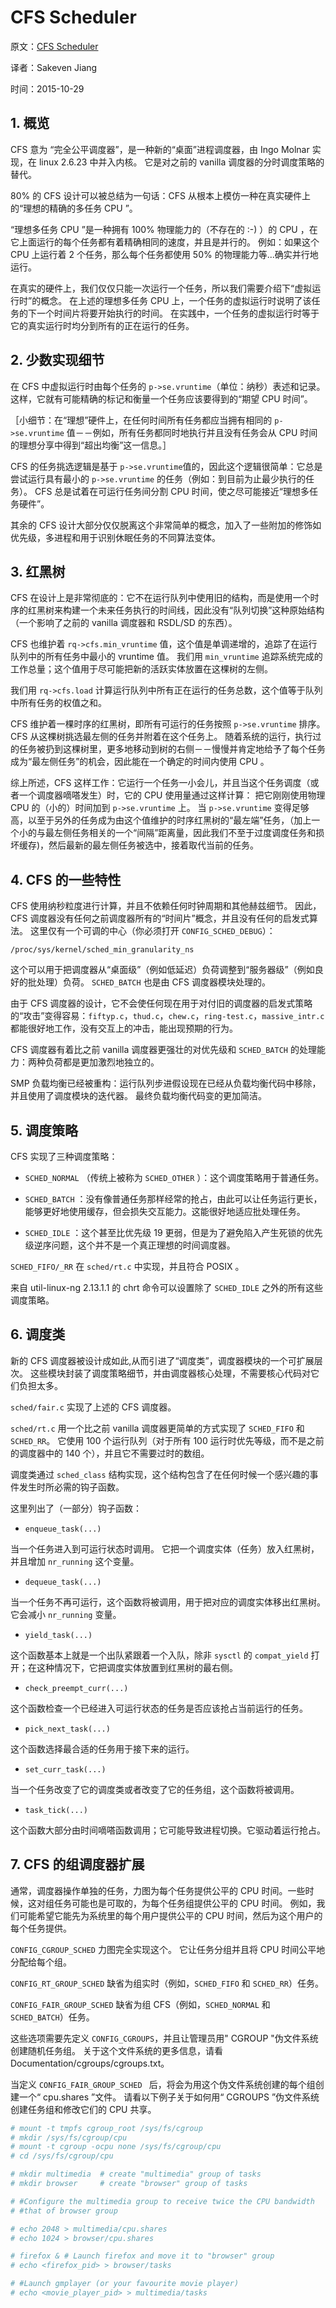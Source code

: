 # CFS Scheduler

原文：[CFS Scheduler](https://github.com/torvalds/linux/blob/v3.18/Documentation/scheduler/sched-design-CFS.txt)

译者：Sakeven Jiang 

时间：2015-10-29

## 1.  概览

CFS 意为 “完全公平调度器”，是一种新的“桌面”进程调度器，由 Ingo Molnar 实现，在 linux 2.6.23 中并入内核。
它是对之前的 vanilla 调度器的分时调度策略的替代。

80% 的 CFS 设计可以被总结为一句话：CFS 从根本上模仿一种在真实硬件上的“理想的精确的多任务 CPU ”。

“理想多任务 CPU ”是一种拥有 100% 物理能力的（不存在的 :-) ）的 CPU ，在它上面运行的每个任务都有着精确相同的速度，并且是并行的。
例如：如果这个 CPU 上运行着 2 个任务，那么每个任务都使用 50% 的物理能力等...确实并行地运行。

在真实的硬件上，我们仅仅只能一次运行一个任务，所以我们需要介绍下“虚拟运行时”的概念。
在上述的理想多任务 CPU 上，一个任务的虚拟运行时说明了该任务的下一个时间片将要开始执行的时间。
在实践中，一个任务的虚拟运行时等于它的真实运行时均分到所有的正在运行的任务。

## 2. 少数实现细节 

在 CFS 中虚拟运行时由每个任务的 `p->se.vruntime`（单位：纳秒）表述和记录。
这样，它就有可能精确的标记和衡量一个任务应该要得到的“期望 CPU 时间”。

［小细节：在“理想”硬件上，在任何时间所有任务都应当拥有相同的 `p->se.vruntime` 值－－例如，所有任务都同时地执行并且没有任务会从 CPU 时间的理想分享中得到“超出均衡”这一信息。］

CFS 的任务挑选逻辑是基于 `p->se.vruntime`值的，因此这个逻辑很简单：它总是尝试运行具有最小的 `p->se.vruntime` 的任务（例如：到目前为止最少执行的任务）。
CFS 总是试着在可运行任务间分割 CPU 时间，使之尽可能接近“理想多任务硬件”。

其余的 CFS 设计大部分仅仅脱离这个非常简单的概念，加入了一些附加的修饰如优先级，多进程和用于识别休眠任务的不同算法变体。

## 3. 红黑树 

CFS 在设计上是非常彻底的：它不在运行队列中使用旧的结构，而是使用一个时序的红黑树来构建一个未来任务执行的时间线，因此没有“队列切换”这种原始结构（一个影响了之前的 vanilla 调度器和 RSDL/SD 的东西）。

CFS 也维护着 `rq->cfs.min_vruntime` 值，这个值是单调递增的，追踪了在运行队列中的所有任务中最小的 vruntime 值。
我们用 `min_vruntime` 追踪系统完成的工作总量；这个值用于尽可能把新的活跃实体放置在这棵树的左侧。

我们用 `rq->cfs.load` 计算运行队列中所有正在运行的任务总数，这个值等于队列中所有任务的权值之和。

CFS 维护着一棵时序的红黑树，即所有可运行的任务按照 `p->se.vruntime` 排序。
CFS 从这棵树挑选最左侧的任务并附着在这个任务上。
随着系统的运行，执行过的任务被扔到这棵树里，更多地移动到树的右侧－－慢慢并肯定地给予了每个任务成为“最左侧任务”的机会，因此能在一个确定的时间内使用 CPU 。

综上所述，CFS 这样工作：它运行一个任务一小会儿，并且当这个任务调度（或者一个调度器嘀嗒发生）时，它的 CPU 使用量通过这样计算：
把它刚刚使用物理 CPU 的（小的）时间加到 `p->se.vruntime` 上。
当 `p->se.vruntime` 变得足够高，以至于另外的任务成为由这个值维护的时序红黑树的“最左端”任务，（加上一个小的与最左侧任务相关的一个“间隔”距离量，因此我们不至于过度调度任务和损坏缓存)，然后最新的最左侧任务被选中，接着取代当前的任务。

## 4. CFS 的一些特性 

CFS 使用纳秒粒度进行计算，并且不依赖任何时钟周期和其他赫兹细节。
因此，CFS 调度器没有任何之前调度器所有的“时间片”概念，并且没有任何的启发式算法。
这里仅有一个可调的中心（你必须打开 `CONFIG_SCHED_DEBUG`）：

```
/proc/sys/kernel/sched_min_granularity_ns
```

这个可以用于把调度器从“桌面级”（例如低延迟）负荷调整到“服务器级”（例如良好的批处理）负荷。
`SCHED_BATCH` 也是由 CFS 调度器模块处理的。

由于 CFS 调度器的设计，它不会使任何现在用于对付旧的调度器的启发式策略的“攻击”变得容易：`fiftyp.c`，`thud.c`，`chew.c`，`ring-test.c`，`massive_intr.c` 都能很好地工作，没有交互上的冲击，能出现预期的行为。

CFS 调度器有着比之前 vanilla 调度器更强壮的对优先级和 `SCHED_BATCH` 的处理能力：两种负荷都是更加激烈地独立的。

SMP 负载均衡已经被重构：运行队列步进假设现在已经从负载均衡代码中移除，并且使用了调度模块的迭代器。
最终负载均衡代码变的更加简洁。


## 5. 调度策略

CFS 实现了三种调度策略：

- `SCHED_NORMAL` （传统上被称为 `SCHED_OTHER` ）：这个调度策略用于普通任务。

- `SCHED_BATCH` ：没有像普通任务那样经常的抢占，由此可以让任务运行更长，能够更好地使用缓存，但会损失交互能力。这能很好地适应批处理任务。

- `SCHED_IDLE` ：这个甚至比优先级 19 更弱，但是为了避免陷入产生死锁的优先级逆序问题，这个并不是一个真正理想的时间调度器。

`SCHED_FIFO/_RR` 在 `sched/rt.c` 中实现，并且符合 POSIX 。

来自 util-linux-ng 2.13.1.1 的 chrt 命令可以设置除了 `SCHED_IDLE` 之外的所有这些调度策略。


## 6. 调度类 

新的 CFS 调度器被设计成如此,从而引进了“调度类”，调度器模块的一个可扩展层次。
这些模块封装了调度策略细节，并由调度器核心处理，不需要核心代码对它们负担太多。

`sched/fair.c` 实现了上述的 CFS 调度器。

`sched/rt.c` 用一个比之前 vanilla 调度器更简单的方式实现了 `SCHED_FIFO` 和 `SCHED_RR`。
它使用 100 个运行队列（对于所有 100 运行时优先等级，而不是之前的调度器中的 140 个），并且它不需要过时的数组。


调度类通过 `sched_class` 结构实现，这个结构包含了在任何时候一个感兴趣的事件发生时所必需的钩子函数。

这里列出了（一部分）钩子函数：

- `enqueue_task(...)`

当一个任务进入到可运行状态时调用。
它把一个调度实体（任务）放入红黑树，并且增加 `nr_running` 这个变量。

- `dequeue_task(...)`

当一个任务不再可运行，这个函数将被调用，用于把对应的调度实体移出红黑树。
它会减小 `nr_running` 变量。

- `yield_task(...)`

这个函数基本上就是一个出队紧跟着一个入队，除非 `sysctl` 的 `compat_yield` 打开；在这种情况下，它把调度实体放置到红黑树的最右侧。

- `check_preempt_curr(...)`

这个函数检查一个已经进入可运行状态的任务是否应该抢占当前运行的任务。

- `pick_next_task(...)`

这个函数选择最合适的任务用于接下来的运行。

- `set_curr_task(...)`

当一个任务改变了它的调度类或者改变了它的任务组，这个函数将被调用。

- `task_tick(...)`

这个函数大部分由时间嘀嗒函数调用；它可能导致进程切换。它驱动着运行抢占。

## 7.  CFS 的组调度器扩展

通常，调度器操作单独的任务，力图为每个任务提供公平的 CPU 时间。一些时候，这对组任务可能也是可取的，为每个任务组提供公平的 CPU  时间。
例如，我们可能希望它能先为系统里的每个用户提供公平的 CPU 时间，然后为这个用户的每个任务提供。

`CONFIG_CGROUP_SCHED` 力图完全实现这个。
它让任务分组并且将 CPU 时间公平地分配给每个组。

`CONFIG_RT_GROUP_SCHED` 缺省为组实时（例如，`SCHED_FIFO` 和 `SCHED_RR`）任务。

`CONFIG_FAIR_GROUP_SCHED` 缺省为组 CFS（例如，`SCHED_NORMAL` 和 `SCHED_BATCH`）任务。

这些选项需要先定义 `CONFIG_CGROUPS`，并且让管理员用" CGROUP "伪文件系统创建随机任务组。
关于这个文件系统的更多信息，请看 Documentation/cgroups/cgroups.txt。 


当定义 `CONFIG_FAIR_GROUP_SCHED ` 后，将会为用这个伪文件系统创建的每个组创建一个“ cpu.shares ”文件。
请看以下例子关于如何用“ CGROUPS ”伪文件系统创建任务组和修改它们的 CPU 共享。

```bash
# mount -t tmpfs cgroup_root /sys/fs/cgroup
# mkdir /sys/fs/cgroup/cpu
# mount -t cgroup -ocpu none /sys/fs/cgroup/cpu
# cd /sys/fs/cgroup/cpu

# mkdir multimedia	# create "multimedia" group of tasks
# mkdir browser		# create "browser" group of tasks

# #Configure the multimedia group to receive twice the CPU bandwidth
# #that of browser group

# echo 2048 > multimedia/cpu.shares
# echo 1024 > browser/cpu.shares

# firefox &	# Launch firefox and move it to "browser" group
# echo <firefox_pid> > browser/tasks

# #Launch gmplayer (or your favourite movie player)
# echo <movie_player_pid> > multimedia/tasks
```

